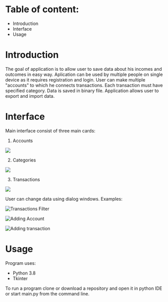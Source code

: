 # Table of content:
* Introduction
* Interface
* Usage

# Introduction
The goal of application is to allow user to save data about his incomes and outcomes in easy way. Aplication can be used by multiple people on single device as it requires registration and login. User can make multiple "accounts" to which he connects transactions. Each transaction must have specified category.
Data is saved in binary file. Application allows user to export and import data.

# Interface
Main interface consist of three main cards:
1. Accounts

![](https://lh3.googleusercontent.com/PfNUtZIaU0fdYHqeYQawGo0HQQErrVKWe2syEqLpZJ_FBHduKSyhmKQPU1-4BYNpw-TDXGABv8kqYa8uFWcMP_TFhV_-jVXPf4N8c1PQLNc-aBUwM4j_8TZabb3XhU4NdGMlJNCazEVjNpLj1l7dyD0OcFETnaNmOQ_ce5ttvKJBDb1o6Q5JB31wKwQZlnhc_2C3gZGVh9G8rjbOwJZ5gFBaZeZaRGzEEN8tVDDClmrQPsA4GL0oLL9UImAaXR3l2H5qmjMvLOTZxyd0VT5b4mY3gQC6EyC7goBt36EpoGrIQLhpS_nhYaPcvruG32MBUXW-69FOK57FfSsbqU5Zyit0xfpghUuZ5GfN7K3f-qFJPO1yHq7CGWk3oXoL0GFz7SvL1rR_mwGrzi0C-Tqlew7I651nMCwbhGNwKBPN4Ffqw-8tZf5eAnFtLcFAKB4UtylpOsdTE6gjxAF_CHXmLA6LMyQlfX4Z9j91ICLvT7SH6_d3JvQwhlKNEpw9Gbjf8tQ9ZieD4_wAQ3ogIyftBcFQUY3tS3JB2RdU3h3XfZDEk4GQgZQ9G9dM1egTtGz2STeXo-CSOT7QXOd3Pqf1VTCqzAjd2EAuCowuhiG2Cmp0GmjhCaSgBNUvTO-atrjA3LEf4J3ZfY4mbrFO5mHCdBPmvnhd3ojMhO5avkf_SFUEtY35IKQRQc_eBysocNSDexsLbK0R5Cm_bfRxgWOekQ=w802-h721-no?authuser=3)

2. Categories

![](https://lh3.googleusercontent.com/Gi7ncNtG74dBArDjKv58P_pDfGI-BhZpHfK-tYo9QVl65zqixrGocHGZgVZqkauNdm3TkBlOdiNveMlsRpjIm0x0Xeh6ouf2jDMwieNN4-1skkO6eYBEQuMVNA3vjifL4y2AjY2L9MxE7YzOCcRFeFtXjeFNjC_mHJpldsAdwgQO-KI0VSXgSCxf_QmvIOprZwzZvso1y5T737A0zeUjxhs_Wq5AM5fKzBl_bAOKFA-UmtSEQ8zZWWon0_nn5xftL2SeaHoBA3NcoWYbDYFmx7QB44M514BUZameAFrMofBc-GX5LEiRIdxMRmfDZJA-V1pW9vlXXQi0e0yP7sdHFfQ1qK1GM2jLMZSnmMJ_54tmXhabBNP2D7VfZH9FfNNBNaXf65BFFxb8-uc8LjnBjzB4-nGupzcZ6-bW_64u3G-vfN8T8jxvCIkpTZY5_ikzpDfZwdcI7XPUCmbI3bUu87kp7jnlOCOUzct9Vi3K380KzVLyeV7c8hL5cBh2lbQhj5Kkt_SRh7PRzQEpjQq4z99LsDUXx30wayMC69meJJK4eeCTikeUn-2CXliWibOPa3lewCveq_VHFZv7KdXBRYVKOBIWyzCQe60vMvv0GCQBq_onbLTdAXtu0N8S8PkOrvWuAzffutBYGRLQffaGLdOYC0cLDBci32jDAkZUhnBrTVGM9ca4K2vVYfBs3TpIXTeBjsZY9E32twnFjjAJXQ=w821-h751-no?authuser=3)

3. Transactions

![](https://lh3.googleusercontent.com/FFhUSTHY62pIsJLbVB-OwCb0zbGckds2OxGl7kwIscAxLe0CouL-B50M3nnJ4xDjzjp3AEIXzIzW-5I8PjARDMo4Eg_TZwZxiV-sxLVkRy8coztemxDP5APNsHVQx0T6WvMt-crT5DZVRP4cCCIHHmHpcPTykzQXD1e0ONwnRKEnVN0PzbhWt2ryE68Ng1Hq3zNEyrU7fwBcY938Bi7TuxkOz8mw-MhEQNjJ14Q96WEJhlbg8fCVpUnkttloMSmWQtXC6yYV4gY_HNRUnqfgvKqe2wcjfhRuIYOeVhMVpAZZDlucrEmlZdViFneIK86JRUffPcdY9R1oCvHBT0862Kf_bordwKcsUVBD-6p_0-yixGq0ikdZISuGk87ZFkkdkBGF4y48KIirzFbZWigPld5Qdozufq15iGoiJv0FBnv3hh8_YZs7Y01yBqiCmQB4XkDeuNK-_uIg1bGgEcKQpq0VooqomxBOuB_1A8UVJLwxOtpNT1wYjuGFMnfwwFYGzF5IhGNKyT6T7m85vkNCrOkZCbmg9PjPx_dxt1FwRz5TiV3SwueQ7E4ZQqpfTeulr7hHPBM833-_VmsTSJowS5sj9afFMPaKcvZAOTs-6v4euDeP0YEX13K_5ZPy752Try7X_QugMyXpEAIr-2UTyTYWHTUyeO9H0fPMrpP2pZ0sh6iLK-KqMCFlCYViC93xv0tnC6-dBuAspVkh8m6-Fw=w984-h903-no?authuser=3)

User can change data using dialog windows.
Examples:

![Transactions Filter](https://lh3.googleusercontent.com/7tR2wId2AzNMwyszYBgeQGcUCPnIq52R2F4LGg6nJsGUtMQ031_9-1wWVgr7UTSj2vo1zHBR6-Jr1jqKtRbVNgZyRDH-H3V-MgJMeC5TsarwK_c0FLsyWBiP-UpwLQ57EytIzkrjSchx42-YJtD99Xt4vIvZilLiJ4nYmD9i3A0lpL_V-LNKVx5Q7WOR_11-9YnHqbLopIdUFU9Jd_aqHmOmkCtnYEIVypgaKg3ZlgwjOtdROXpcOlY4NgtXOu_pwXS_TbrCn5i3VQyVPWmVxxd8BvrQ8TViaBoZEmQqVIqBWEkBsmxh364SWOjRE2h9S37MWYto0Oy6thgMl-OH9OwgYLOgywO3lL0QpXZQ6xcIDI9LKp3glzgVVDkgq2RvAsSxEb3-ACko4IOHAt5aNw545r3rGdxJVoqNn-K6gS_n33G7Tw6ljzytZpF6NC0tLkmbD8N_D1NrKsgQaK3XsNpxURlL9_TY_cA1sHleiL1DjC6bY8wUJxf26ClzT7j4RASIgpmqbhhXl_vW6hO_jOILBYM2vGKDiW0xXTkdriCr9VW2G7cV5mni5kC5Gb23Z1dNvOX6TdMQWJ-zfH2LelHyiDRlF7Y9PnQgmY9a1bG2jM1A4VvUaOmjroFmhbSrC_4UWzIPbvjIviEyP_N3G4bJFrSr5TrieIZVZZHO7RCEp63tw_P3Pt-kvRXK2iMwyxCqX7F-iFuiFBxTTxvnyw=w491-h535-no?authuser=3)

![Adding Account](https://lh3.googleusercontent.com/n_-za7gK16Rha22axgGhWECoHOF5wN12TpRdlpiYYywtUzZK0j6Kv8tWQTTb3fPBXVBlNQMNOoAbv2fqJFq3qD3B8jBkjVnBfvOmCm4qz2h2jstpqvUFHxvJBm_m4omrnrQ96qRGZ2JppHjpX5-LpxyNCOgnIY8EDLPTQYapm8ZPaoazJvcpd9-kIWzm3PtLHODimHbffol9kjqGGCY0krQ6hF8OUN7DDXiRTntm3JWZ6Z6O2T-Mi_K0GtQK6AJpa7az_DD7a4bx-uCmd-FXs5CEzS6IxbyT9wNKpDkAr41Xlr9-eCxmRP71qMQroRRK2Z0uLPV473cZtYjqAiWmf0iFdUxZm5fu1HpqIfuFiT2AmjsqhW1QfL5SOXZw6CJQ2euY1bbrBPNUXzjOd-pqGtSF4VWlSkqTyuMN19hjbEioowY1T98aE3rnoWwM1CPQgedQuPrwzb5GsN1HzKyYm-M5wAus0y-Z2Dw4XCmo7V58bVXHFlkI3x3PxyYby1Ec09F3WIlywamhclWQq0DeTPstKYrQLf_DofsClJm6nwiLV0mZt5-5_QuJVlaDVqWC80srJy0_k2iF47qTVMfhE2bC63QYCn1VxdPi6nBCwopIQzaTzcKWgGPoRfCF0FXBe1-bo_f9eCZOsTZ8NZD9lNw1YsubsBmMM6-EEE7ZjWXMvIMM4eg9WYX55Kb_pODpkjqWRzHex98fSTuJLu6_rQ=w599-h430-no?authuser=3)

![Adding transaction](https://lh3.googleusercontent.com/sQzojhGkpI34u7EmmbM9hT8YQeJueXJqhQ_5wcwn0YrcySM2w27MU_PAqYw2uk5qkclpat8p1q7d8zposGShwlAS4zLrk90zTqtCpet9jJMVZvR_Do9ZKPhV1UskY9Dl3bA3Np2GLpIj2uUivMHlu2PQrvnVZOmOGa2npPI78oPGB5lI5WpU2l1FwawL7aRyfusIScfaybd0JXthAHLNn19YQhOhVJN6TXX8bZWc4AwX20HMnersy3JupdKF0_LC8xSakJi4BotfRSRaMt4I6B0deoXezrYIkyKeGvHNOoIbs0XaHFuZDW70Dpvin_nO4rXcvOklvzpJFCsHk3fLsjLoVVfk77rW2uORagBkypHPwgfd6eU-Y4UnmHR9Aye0ZZUon9Zw7wCU8Jj6JAk8XKnkOkjveKFxiiNC-WVlAujkl30bUma4oSFRukpKH6fcjQO6S21kTnETb8TEY5J2ormYdJAHhgU-pfpXJ2TU_UGAXVd3v3chXlbYUBvckl67J-fYK93eEgQXHKdxUHWaxysNbS3DMqpBiqstb0Ob8Iadraj8HgOrmBRDSMCKzlkxtSoVG_WMjy7s_gSY_w7dluEpYAz-CPdyGH-SszroDsbEHDVjncjcaNP6vC_CWMfzcpPtUFihPv9Xn4J8lX4XgRfOzstnLUtRabxr_sHbLph2VsqRtPI4bw97_FQ-vdLdXClNpM6-G-6ETm3xZ-u21A=w320-h557-no?authuser=3)

# Usage
Program uses:
* Python 3.8
* Tkinter

To run a program clone or download a repository and open it in python IDE or start main.py from the command line.
